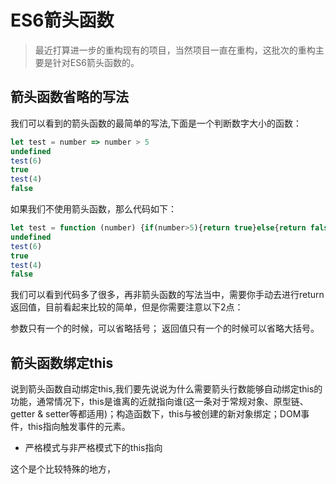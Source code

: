 # ES6箭头函数

> 最近打算进一步的重构现有的项目，当然项目一直在重构，这批次的重构主要是针对ES6箭头函数的。

## 箭头函数省略的写法

我们可以看到的箭头函数的最简单的写法,下面是一个判断数字大小的函数：

````javascript
let test = number => number > 5
undefined
test(6)
true
test(4)
false
````

如果我们不使用箭头函数，那么代码如下：

````javascript
let test = function (number) {if(number>5){return true}else{return false}}
undefined
test(6)
true
test(4)
false
````
我们可以看到代码多了很多，再非箭头函数的写法当中，需要你手动去进行return返回值，目前看起来比较的简单，但是你需要注意以下2点：

参数只有一个的时候，可以省略括号；
返回值只有一个的时候可以省略大括号。

## 箭头函数绑定this

说到箭头函数自动绑定this,我们要先说说为什么需要箭头行数能够自动绑定this的功能，通常情况下，this是谁离的近就指向谁(这一条对于常规对象、原型链、getter & setter等都适用)；构造函数下，this与被创建的新对象绑定；DOM事件，this指向触发事件的元素。

- 严格模式与非严格模式下的this指向

这个是个比较特殊的地方，







